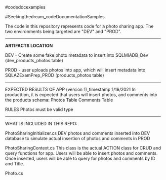 #codedocexamples

#Seekingthedream_codeDocumentationSamples

The code in this repository represents code for a photo sharing app.  The two environments being targeted are "DEV" and "PROD".  

____________________________________________
**ARTIFACTS LOCATION**

  DEV - Create some fake photo metadata to insert into SQLMIADB_Dev (dev_products_photos table)
  
  PROD - user uploads photos into app, which will insert metadata into SQLAZExamPrep_PROD (products_photos table)
____________________________________________


EXPECTED RESULTS OF APP (version 1)_timestamp 1/19/2021
In producttion, it is expected that users will insert photos, and comments into the products schema:
Photos Table
Comments Table

RULES
Photos must be valid type

________________________________
WHAT IS INCLUDED IN THIS REPO:

PhotoSharingInitializer.cs
DEV photos and comments inserted into DEV database to simulate actual insertion of photos and comments in PROD

PhotoSharingContext.cs
This class is the actual ACTION class for CRUD and query functions for app.  Users will be able to insert photos and comments. Once inserted, users will be able to query for photos and comments by ID and Title.

Photo.cs

